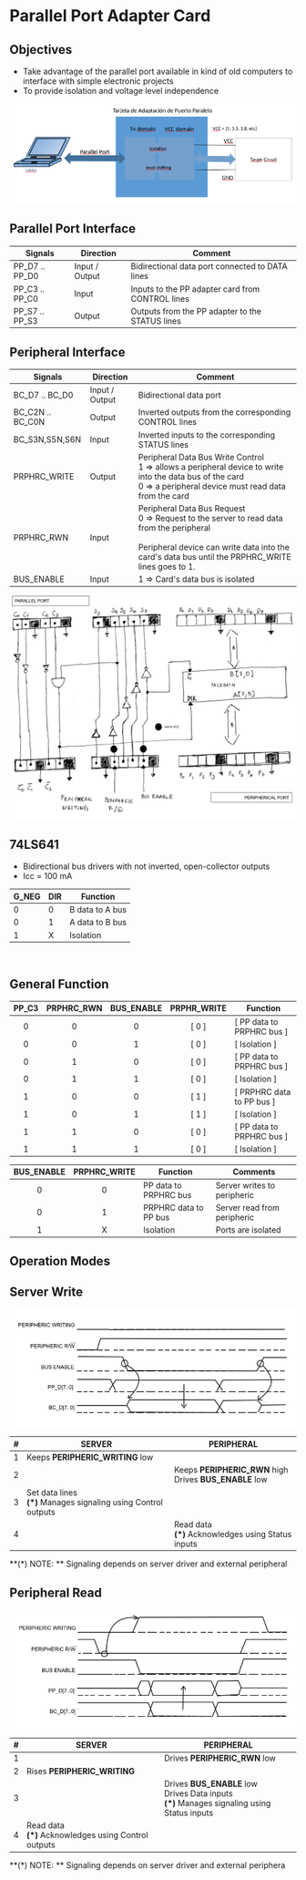 # Parallel Port Adapter Card

## Objectives

- Take advantage of the parallel port available in kind of old computers to interface with simple electronic projects
- To provide isolation and voltage level independence

![](./images/adaptador_pp_general_schematic.png)



## Parallel Port Interface

| Signals        | Direction      | Comment                                          |
| -------------- | -------------- | ------------------------------------------------ |
| PP_D7 .. PP_D0 | Input / Output | Bidirectional data port connected to DATA lines  |
| PP_C3 .. PP_C0 | Input          | Inputs to the PP adapter card from CONTROL lines |
| PP_S7 .. PP_S3 | Output         | Outputs from the PP adapter to the STATUS lines  |



## Peripheral Interface

| Signals          | Direction      | Comment                                                      |
| ---------------- | -------------- | ------------------------------------------------------------ |
| BC_D7 .. BC_D0   | Input / Output | Bidirectional data port                                      |
| BC_C2N .. BC_C0N | Output         | Inverted outputs from the corresponding CONTROL lines        |
| BC_S3N,S5N,S6N   | Input          | Inverted inputs to the corresponding STATUS lines            |
| PRPHRC_WRITE     | Output         | Peripheral Data Bus Write Control <br />1 => allows a peripheral device to write into the data bus of the card<br />0 => a peripheral device must read data from the card |
| PRPHRC_RWN       | Input          | Peripheral Data Bus Request<br />0 => Request to the server to read data from the peripheral <br /><br />Peripheral device can write data into the card's data bus until the PRPHRC_WRITE lines goes to 1. |
| BUS_ENABLE       | Input          | 1 => Card's data bus is isolated                             |

![](./images/pp_adapter_card_schematic.png)



## 74LS641

- Bidirectional bus drivers with not inverted, open-collector outputs
- Icc = 100 mA

| G_NEG | DIR  | Function        |
| ----- | ---- | --------------- |
| 0     | 0    | B data to A bus |
| 0     | 1    | A data to B bus |
| 1     | X    | Isolation       |

​    

## General Function

| PP_C3 | PRPHRC_RWN | BUS_ENABLE | PRPHR_WRITE | Function                  |
| :---: | :--------: | :--------: | :---------: | ------------------------- |
|   0   |     0      |     0      |    [ 0 ]    | [ PP data to PRPHRC bus ] |
|   0   |     0      |     1      |    [ 0 ]    | [ Isolation ]             |
|   0   |     1      |     0      |    [ 0 ]    | [ PP data to PRPHRC bus ] |
|   0   |     1      |     1      |    [ 0 ]    | [ Isolation ]             |
|   1   |     0      |     0      |    [ 1 ]    | [ PRPHRC data to PP bus ] |
|   1   |     0      |     1      |    [ 1 ]    | [ Isolation ]             |
|   1   |     1      |     0      |    [ 0 ]    | [ PP data to PRPHRC bus ] |
|   1   |     1      |     1      |    [ 0 ]    | [ Isolation ]             |



| BUS_ENABLE | PRPHRC_WRITE | Function              | Comments                    |
| :--------: | :----------: | --------------------- | --------------------------- |
|     0      |      0       | PP data to PRPHRC bus | Server writes to peripheric |
|     0      |      1       | PRPHRC data to PP bus | Server read from peripheric |
|     1      |      X       | Isolation             | Ports are isolated          |



## Operation Modes

## Server  Write

![](./images/server_write_mode.png)

|  #   | SERVER                                                       | PERIPHERAL                                                   |
| :--: | ------------------------------------------------------------ | ------------------------------------------------------------ |
|  1   | Keeps **PERIPHERIC_WRITING** low                             |                                                              |
|  2   |                                                              | Keeps  **PERIPHERIC_RWN** high<br />Drives **BUS_ENABLE** low |
|  3   | Set data lines<br />**(*)** Manages signaling using Control outputs |                                                              |
|  4   |                                                              | Read data<br />**(*)** Acknowledges using Status inputs      |

**(*) NOTE: ** Signaling depends on server driver and external peripheral



## Peripheral Read

![](./images/peripheral_read_mode.png)

|  #   | SERVER                                                    | PERIPHERAL                                                   |
| :--: | --------------------------------------------------------- | ------------------------------------------------------------ |
|  1   |                                                           | Drives **PERIPHERIC_RWN** low                                |
|  2   | Rises **PERIPHERIC_WRITING**                              |                                                              |
|  3   |                                                           | Drives **BUS_ENABLE** low<br />Drives Data inputs<br />**(*)** Manages signaling using Status inputs |
|  4   | Read data<br />**(*)** Acknowledges using Control outputs |                                                              |

**(*) NOTE: ** Signaling depends on server driver and external periphera

